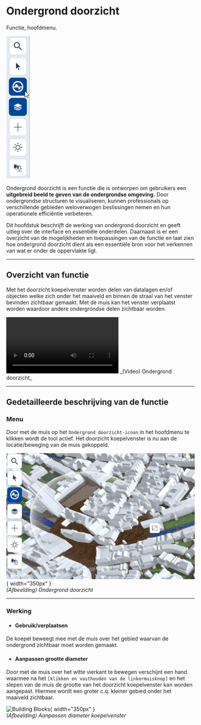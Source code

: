 # Ondergrond doorzicht

Functie, hoofdmenu.  


![Building Blocks](../handleiding/imgs/ondergrond.doorzicht.menu.main.png)
<br>

Ondergrond doorzicht is een functie die is ontworpen om gebruikers een **uitgebreid beeld te geven van de ondergrondse omgeving.** Door ondergrondse structuren te visualiseren, kunnen professionals op verschillende gebieden weloverwogen beslissingen nemen en hun operationele efficiëntie verbeteren. 

Dit hoofdstuk beschrijft de werking van ondergrond doorzicht en geeft uitleg over de interface en essentiële onderdelen. Daarnaast is er een overzicht van de mogelijkheden en toepassingen van de functie en laat zien hoe ondergrond doorzicht dient als een essentiële bron voor het verkennen van wat er onder de oppervlakte ligt.

---

## Overzicht van functie

Met het doorzicht koepelvenster worden delen van datalagen en/of objecten welke zich onder het maaiveld en binnen de straal van het venster bevinden zichtbaar gemaakt. Met de muis kan het venster verplaatst worden waardoor andere ondergrondse delen zichtbaar worden.

<video controls>
<source src="../video/ondergrond.doorzicht.mp4" type="video/mp4"></video>
_(Video) Ondergrond doorzicht_ 

---

## Gedetailleerde beschrijving van de functie

### **Menu**
Door met de muis op het `Ondergrond doorzicht-icoon` in het hoofdmenu te klikken wordt de tool actief. Het doorzicht koepelvenster is nu aan de locatie/beweging van de muis gekoppeld.

![Building Blocks](../handleiding/imgs/ondergrond.menu.png){ width="350px" }  
_(Afbeelding) Ondergrond doorzicht_

---

### **Werking**
 
* #### **Gebruik/verplaatsen**   
De koepel beweegt mee met de muis over het gebied waarvan de ondergrond zichtbaar moet worden gemaakt.

* #### **Aanpassen grootte diameter**   
Door met de muis over het witte vierkant te bewegen verschijnt een hand waarmee na het `[klikken en vasthouden van de linkermuisknop]` en het slepen van de muis de grootte van het doorzicht koepelvenster kan worden aangepast. Hiermee wordt een groter c.q. kleiner gebied onder het maaiveld zichtbaar.

![Building Blocks](../handleiding/video/ondergrond.gif){ width="350px" }  
_(Afbeelding) Aanpassen diameter koepelvenster_
